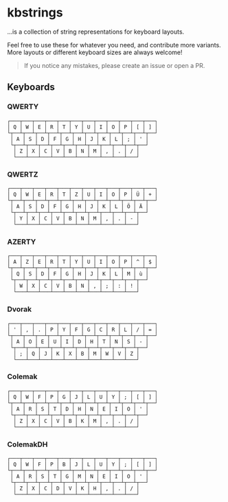 # kbstrings 
...is a collection of string representations for keyboard layouts.

Feel free to use these for whatever you need, and contribute more variants.
More layouts or different keyboard sizes are always welcome!

> If you notice any mistakes, please create an issue or open a PR.

## Keyboards

### QWERTY
```
┌───┬───┬───┬───┬───┬───┬───┬───┬───┬───┬───┬───┐
│ Q │ W │ E │ R │ T │ Y │ U │ I │ O │ P │ [ │ ] │
└┬──┴┬──┴┬──┴┬──┴┬──┴┬──┴┬──┴┬──┴┬──┴┬──┴┬──┴┬──┘
 │ A │ S │ D │ F │ G │ H │ J │ K │ L │ ; │ ' │
 └┬──┴┬──┴┬──┴┬──┴┬──┴┬──┴┬──┴┬──┴┬──┴┬──┴┬──┘
  │ Z │ X │ C │ V │ B │ N │ M │ , │ . │ / │
  └───┴───┴───┴───┴───┴───┴───┴───┴───┴───┘
```

### QWERTZ
```
┌───┬───┬───┬───┬───┬───┬───┬───┬───┬───┬───┬───┐
│ Q │ W │ E │ R │ T │ Z │ U │ I │ O │ P │ Ü │ + │
└┬──┴┬──┴┬──┴┬──┴┬──┴┬──┴┬──┴┬──┴┬──┴┬──┴┬──┴┬──┘
 │ A │ S │ D │ F │ G │ H │ J │ K │ L │ Ö │ Ä │
 └┬──┴┬──┴┬──┴┬──┴┬──┴┬──┴┬──┴┬──┴┬──┴┬──┴┬──┘
  │ Y │ X │ C │ V │ B │ N │ M │ , │ . │ - │
  └───┴───┴───┴───┴───┴───┴───┴───┴───┴───┘
```

### AZERTY
```
┌───┬───┬───┬───┬───┬───┬───┬───┬───┬───┬───┬───┐
│ A │ Z │ E │ R │ T │ Y │ U │ I │ O │ P │ ^ │ $ │
└┬──┴┬──┴┬──┴┬──┴┬──┴┬──┴┬──┴┬──┴┬──┴┬──┴┬──┴┬──┘
 │ Q │ S │ D │ F │ G │ H │ J │ K │ L │ M │ ù │
 └┬──┴┬──┴┬──┴┬──┴┬──┴┬──┴┬──┴┬──┴┬──┴┬──┴┬──┘
  │ W │ X │ C │ V │ B │ N │ , │ ; │ : │ ! │
  └───┴───┴───┴───┴───┴───┴───┴───┴───┴───┘
```

### Dvorak
```
┌───┬───┬───┬───┬───┬───┬───┬───┬───┬───┬───┬───┐
│ ' │ , │ . │ P │ Y │ F │ G │ C │ R │ L │ / │ = │
└┬──┴┬──┴┬──┴┬──┴┬──┴┬──┴┬──┴┬──┴┬──┴┬──┴┬──┴┬──┘
 │ A │ O │ E │ U │ I │ D │ H │ T │ N │ S │ - │
 └┬──┴┬──┴┬──┴┬──┴┬──┴┬──┴┬──┴┬──┴┬──┴┬──┴┬──┘
  │ ; │ Q │ J │ K │ X │ B │ M │ W │ V │ Z │
  └───┴───┴───┴───┴───┴───┴───┴───┴───┴───┘
```

### Colemak
```
┌───┬───┬───┬───┬───┬───┬───┬───┬───┬───┬───┬───┐
│ Q │ W │ F │ P │ G │ J │ L │ U │ Y │ ; │ [ │ ] │
└┬──┴┬──┴┬──┴┬──┴┬──┴┬──┴┬──┴┬──┴┬──┴┬──┴┬──┴┬──┘
 │ A │ R │ S │ T │ D │ H │ N │ E │ I │ O │ ' │
 └┬──┴┬──┴┬──┴┬──┴┬──┴┬──┴┬──┴┬──┴┬──┴┬──┴┬──┘
  │ Z │ X │ C │ V │ B │ K │ M │ , │ . │ / │
  └───┴───┴───┴───┴───┴───┴───┴───┴───┴───┘
```

### ColemakDH
```
┌───┬───┬───┬───┬───┬───┬───┬───┬───┬───┬───┬───┐
│ Q │ W │ F │ P │ B │ J │ L │ U │ Y │ ; │ [ │ ] │
└┬──┴┬──┴┬──┴┬──┴┬──┴┬──┴┬──┴┬──┴┬──┴┬──┴┬──┴┬──┘
 │ A │ R │ S │ T │ G │ M │ N │ E │ I │ O │ ' │
 └┬──┴┬──┴┬──┴┬──┴┬──┴┬──┴┬──┴┬──┴┬──┴┬──┴┬──┘
  │ Z │ X │ C │ D │ V │ K │ H │ , │ . │ / │
  └───┴───┴───┴───┴───┴───┴───┴───┴───┴───┘
```
